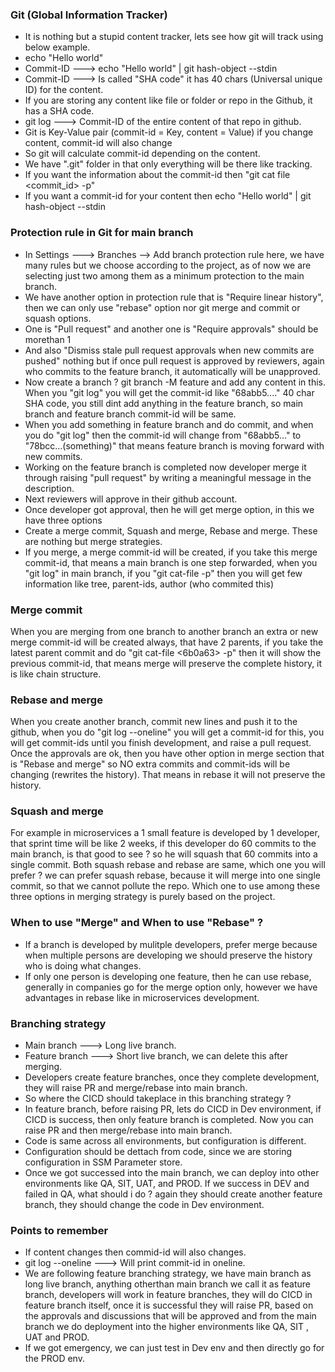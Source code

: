 ### Git (Global Information Tracker)
- It is nothing but a stupid content tracker, lets see how git will track using below example.
- echo "Hello world"
- Commit-ID ---> echo "Hello world" | git hash-object --stdin
- Commit-ID ---> Is called "SHA code" it has 40 chars (Universal unique ID) for the content.
- If you are storing any content like file or folder or repo in the Github, it has a SHA code.
- git log ---> Commit-ID of the entire content of that repo in github.
- Git is Key-Value pair (commit-id = Key, content = Value) if you change content, commit-id will also change
- So git will calculate commit-id depending on the content.
- We have ".git" folder in that only everything will be there like tracking.
- If you want the information about the commit-id then "git cat file <commit_id> -p"
- If you want a commit-id for your content then echo "Hello world" | git hash-object --stdin

### Protection rule in Git for main branch
- In Settings ---> Branches --> Add branch protection rule here, we have many rules but we choose according to
  the project, as of now we are selecting just two among them as a minimum protection to the main branch.
- We have another option in protection rule that is "Require linear history", then we can only use "rebase"
  option nor git merge and commit or squash options.
- One is "Pull request" and another one is "Require approvals" should be morethan 1
- And also "Dismiss stale pull request approvals when new commits are pushed" nothing but if once pull request
  is approved by reviewers, again who commits to the feature branch, it automatically will be unapproved.
- Now create a branch ? git branch -M feature and add any content in this. When you "git log" you will get the
  commit-id like "68abb5...." 40 char SHA code, you still dint add anything in the feature branch, so main
  branch and feature branch commit-id will be same.
- When you add something in feature branch and do commit, and when you do "git log" then the commit-id will
  change from "68abb5..." to "78bcc...(something)" that means feature branch is moving forward with new
  commits.
- Working on the feature branch is completed now developer merge it through raising "pull request" by writing
  a meaningful message in the description.
- Next reviewers will approve in their github account.
- Once developer got approval, then he will get merge option, in this we have three options
- Create a merge commit, Squash and merge, Rebase and merge. These are nothing but merge strategies.
- If you merge, a merge commit-id will be created, if you take this merge commit-id, that means a main branch
  is one step forwarded, when you "git log" in main branch, if you "git cat-file <cfaa64> -p" then you will
  get few information like tree, parent-ids, author (who commited this)

### Merge commit
When you are merging from one branch to another branch an extra or new merge commit-id will be created always, that have 2 parents, if you take the latest parent commit and do "git cat-file <6b0a63> -p" then it will show the previous commit-id, that means merge will preserve the complete history, it is like chain structure.

### Rebase and merge
When you create another branch, commit new lines and push it to the github, when you do "git log --oneline" you will get a commit-id for this, you will get commit-ids until you finish development, and raise a pull request. Once the approvals are ok, then you have other option in merge section that is "Rebase and merge" so NO extra commits and commit-ids will be changing (rewrites the history). That means in rebase it will not preserve the history.

### Squash and merge
For example in microservices a 1 small feature is developed by 1 developer, that sprint time will be like 2 weeks, if this developer do 60 commits to the main branch, is that good to see ? so he will squash that 60 commits into a single commit. Both squash rebase and rebase are same, which one you will prefer ? we can prefer squash rebase, because it will merge into one single commit, so that we cannot pollute the repo. Which one to use among these three options in merging strategy is purely based on the project.

### When to use "Merge" and When to use "Rebase" ?
- If a branch is developed by mulitple developers, prefer merge because when multiple persons are developing
  we should preserve the history who is doing what changes.
- If only one person is developing one feature, then he can use rebase, generally in companies go for the
  merge option only, however we have advantages in rebase like in microservices development.

### Branching strategy
- Main branch ---> Long live branch.
- Feature branch ---> Short live branch, we can delete this after merging.
- Developers create feature branches, once they complete development, they will raise PR and merge/rebase into
  main branch.
- So where the CICD should takeplace in this branching strategy ?
- In feature branch, before raising PR, lets do CICD in Dev environment, if CICD is success, then only feature
  branch is completed. Now you can raise PR and then merge/rebase into main branch.
- Code is same across all environments, but configuration is different.
- Configuration should be dettach from code, since we are storing configuration in SSM Parameter store.
- Once we got successed into the main branch, we can deploy into other environments like QA, SIT, UAT, and
  PROD. If we success in DEV and failed in QA, what should i do ? again they should create another feature
  branch, they should change the code in Dev environment.
  
### Points to remember
- If content changes then commid-id will also changes.
- git log --oneline ---> Will print commit-id in oneline.
- We are following feature branching strategy, we have main branch as long live branch, anything otherthan
  main branch we call it as feature branch, developers will work in feature branches, they will do CICD in
  feature branch itself, once it is successful they will raise PR, based on the approvals and discussions that
  will be approved and from the main branch we do deployment into the higher environments like QA, SIT , UAT
  and PROD.
- If we got emergency, we can just test in Dev env and then directly go for the PROD env.
